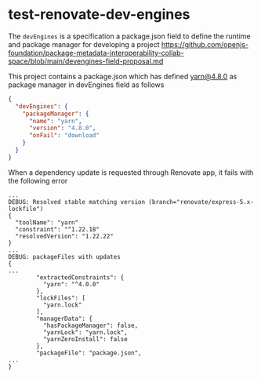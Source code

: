 # test-renovate-dev-engines

The `devEngines` is a specification a package.json field to define the runtime and package manager for developing a project
https://github.com/openjs-foundation/package-metadata-interoperability-collab-space/blob/main/devengines-field-proposal.md

This project contains a package.json which has defined yarn@4.8.0 as package manager in devEngines field as follows
```json
{
  "devEngines": {
    "packageManager": {
      "name": "yarn",
      "version": "4.8.0",
      "onFail": "download"
    }
  }
}
```

When a dependency update is requested through Renovate app, it fails with the following error
```console
...
DEBUG: Resolved stable matching version (branch="renovate/express-5.x-lockfile")
{
  "toolName": "yarn"
  "constraint": "^1.22.18"
  "resolvedVersion": "1.22.22"
}
...
DEBUG: packageFiles with updates
{
...
        "extractedConstraints": {
          "yarn": "^4.0.0"
        },
        "lockFiles": [
          "yarn.lock"
        ],
        "managerData": {
          "hasPackageManager": false,
          "yarnLock": "yarn.lock",
          "yarnZeroInstall": false
        },
        "packageFile": "package.json",
...
}
```

